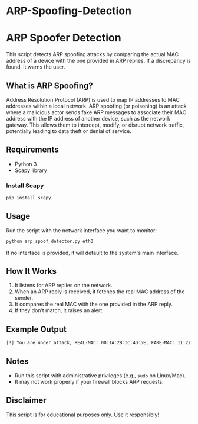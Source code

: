 # ARP-Spoofing-Detection

# ARP Spoofer Detection

This script detects ARP spoofing attacks by comparing the actual MAC address of a device with the one provided in ARP replies. If a discrepancy is found, it warns the user.

## What is ARP Spoofing?

Address Resolution Protocol (ARP) is used to map IP addresses to MAC addresses within a local network. ARP spoofing (or poisoning) is an attack where a malicious actor sends fake ARP messages to associate their MAC address with the IP address of another device, such as the network gateway. This allows them to intercept, modify, or disrupt network traffic, potentially leading to data theft or denial of service.

## Requirements

- Python 3
- Scapy library

### Install Scapy

```sh
pip install scapy
```

## Usage

Run the script with the network interface you want to monitor:

```sh
python arp_spoof_detector.py eth0
```

If no interface is provided, it will default to the system's main interface.

## How It Works

1. It listens for ARP replies on the network.
2. When an ARP reply is received, it fetches the real MAC address of the sender.
3. It compares the real MAC with the one provided in the ARP reply.
4. If they don’t match, it raises an alert.

## Example Output

```sh
[!] You are under attack, REAL-MAC: 00:1A:2B:3C:4D:5E, FAKE-MAC: 11:22:33:44:55:66
```

## Notes

- Run this script with administrative privileges (e.g., `sudo` on Linux/Mac).
- It may not work properly if your firewall blocks ARP requests.

## Disclaimer

This script is for educational purposes only. Use it responsibly!

